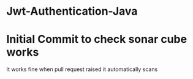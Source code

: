 # Jwt-Authentication-Java

# Initial Commit to check sonar cube works

It works fine when pull request raised it automatically scans

